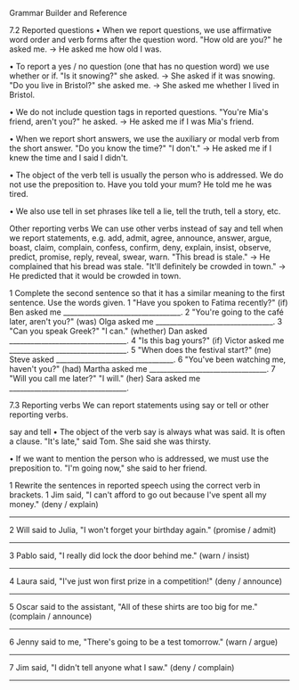 Grammar Builder and Reference

7.2 Reported questions
• When we report questions, we use affirmative word order and verb forms after the question word.
"How old are you?" he asked me.
→ He asked me how old I was.

• To report a yes / no question (one that has no question word) we use whether or if.
"Is it snowing?" she asked.
→ She asked if it was snowing.
"Do you live in Bristol?" she asked me.
→ She asked me whether I lived in Bristol.

• We do not include question tags in reported questions.
"You're Mia's friend, aren't you?" he asked.
→ He asked me if I was Mia's friend.

• When we report short answers, we use the auxiliary or modal verb from the short answer.
"Do you know the time?" "I don't."
→ He asked me if I knew the time and I said I didn't.

• The object of the verb tell is usually the person who is addressed. We do not use the preposition to.
Have you told your mum?
He told me he was tired.

• We also use tell in set phrases like tell a lie, tell the truth, tell a story, etc.

Other reporting verbs
We can use other verbs instead of say and tell when we report statements, e.g. add, admit, agree, announce, answer, argue, boast, claim, complain, confess, confirm, deny, explain, insist, observe, predict, promise, reply, reveal, swear, warn.
"This bread is stale."
→ He complained that his bread was stale.
"It'll definitely be crowded in town."
→ He predicted that it would be crowded in town.

1 Complete the second sentence so that it has a similar meaning to the first sentence. Use the words given.
1 "Have you spoken to Fatima recently?" (if)
Ben asked me _________________________________.
2 "You're going to the café later, aren't you?" (was)
Olga asked me _________________________________.
3 "Can you speak Greek?" "I can." (whether)
Dan asked _________________________________.
4 "Is this bag yours?" (if)
Victor asked me _________________________________.
5 "When does the festival start?" (me)
Steve asked _________________________________.
6 "You've been watching me, haven't you?" (had)
Martha asked me _________________________________.
7 "Will you call me later?" "I will." (her)
Sara asked me _________________________________.

7.3 Reporting verbs
We can report statements using say or tell or other reporting verbs.

say and tell
• The object of the verb say is always what was said. It is often a clause.
"It's late," said Tom.
She said she was thirsty.

• If we want to mention the person who is addressed, we must use the preposition to.
"I'm going now," she said to her friend.

1 Rewrite the sentences in reported speech using the correct verb in brackets.
1 Jim said, "I can't afford to go out because I've spent all my money." (deny / explain)
_________________________________
2 Will said to Julia, "I won't forget your birthday again." (promise / admit)
_________________________________
3 Pablo said, "I really did lock the door behind me." (warn / insist)
_________________________________
4 Laura said, "I've just won first prize in a competition!" (deny / announce)
_________________________________
5 Oscar said to the assistant, "All of these shirts are too big for me." (complain / announce)
_________________________________
6 Jenny said to me, "There's going to be a test tomorrow." (warn / argue)
_________________________________
7 Jim said, "I didn't tell anyone what I saw." (deny / complain)
_________________________________